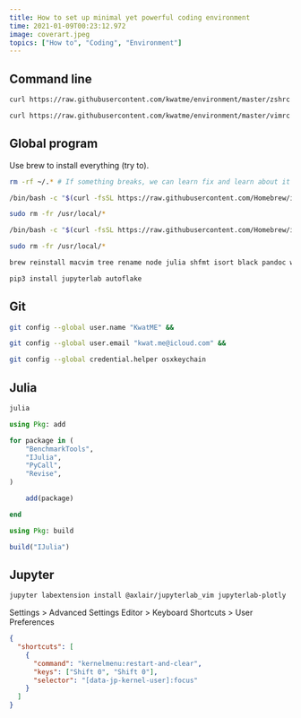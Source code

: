 ```yaml
---
title: How to set up minimal yet powerful coding environment
time: 2021-01-09T00:23:12.972
image: coverart.jpeg
topics: ["How to", "Coding", "Environment"]
---
```


## Command line

```sh
curl https://raw.githubusercontent.com/kwatme/environment/master/zshrc > ~/.zshrc &&

curl https://raw.githubusercontent.com/kwatme/environment/master/vimrc > ~/.vimrc
```

## Global program

Use brew to install everything (try to).

```sh
rm -rf ~/.* # If something breaks, we can learn fix and learn about it
```

```sh
/bin/bash -c "$(curl -fsSL https://raw.githubusercontent.com/Homebrew/install/master/uninstall.sh)" &&

sudo rm -fr /usr/local/*
```

```sh
/bin/bash -c "$(curl -fsSL https://raw.githubusercontent.com/Homebrew/install/master/install.sh)"
```

```sh
sudo rm -fr /usr/local/*
```

```sh
brew reinstall macvim tree rename node julia shfmt isort black pandoc wkhtmltopdf

pip3 install jupyterlab autoflake
```

## Git

```sh
git config --global user.name "KwatME" &&

git config --global user.email "kwat.me@icloud.com" &&

git config --global credential.helper osxkeychain
```

## Julia

```sh
julia
```

```julia
using Pkg: add

for package in (
    "BenchmarkTools",
    "IJulia",
    "PyCall",
    "Revise",
)

    add(package)

end

using Pkg: build

build("IJulia")
```

## Jupyter

```sh
jupyter labextension install @axlair/jupyterlab_vim jupyterlab-plotly
```

Settings > Advanced Settings Editor > Keyboard Shortcuts > User Preferences

```json
{
  "shortcuts": [
    {
      "command": "kernelmenu:restart-and-clear",
      "keys": ["Shift 0", "Shift 0"],
      "selector": "[data-jp-kernel-user]:focus"
    }
  ]
}
```

